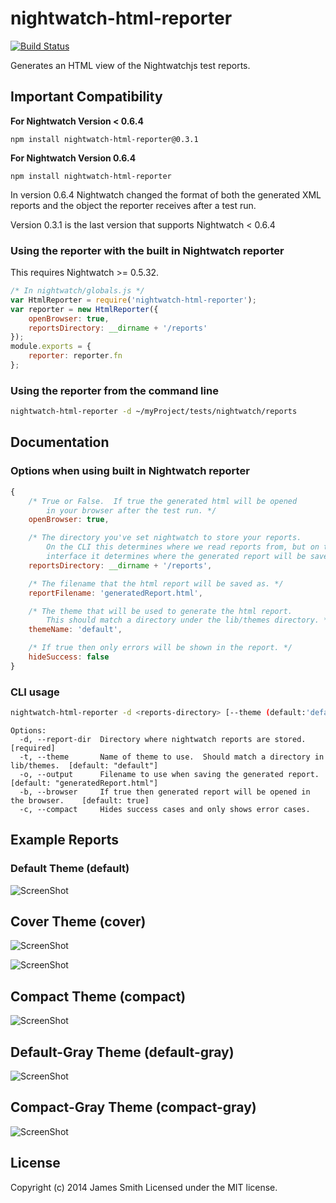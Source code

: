 # nightwatch-html-reporter

[![Build Status](https://travis-ci.org/jls/nightwatch-html-reporter.svg?branch=master)](https://travis-ci.org/jls/nightwatch-html-reporter)

Generates an HTML view of the Nightwatchjs test reports.

## Important Compatibility

**For Nightwatch Version < 0.6.4**
```
npm install nightwatch-html-reporter@0.3.1
```

**For Nightwatch Version 0.6.4**
```
npm install nightwatch-html-reporter
```

In version 0.6.4 Nightwatch changed the format of both the generated XML
reports and the object the reporter receives after a test run.

Version 0.3.1 is the last version that supports Nightwatch < 0.6.4

### Using the reporter with the built in Nightwatch reporter
This requires Nightwatch >= 0.5.32.

```javascript
/* In nightwatch/globals.js */
var HtmlReporter = require('nightwatch-html-reporter');
var reporter = new HtmlReporter({
	openBrowser: true,
	reportsDirectory: __dirname + '/reports'
});
module.exports = {
	reporter: reporter.fn
};
```

### Using the reporter from the command line

```bash
nightwatch-html-reporter -d ~/myProject/tests/nightwatch/reports
```

## Documentation

### Options when using built in Nightwatch reporter

```javascript
{
	/* True or False.  If true the generated html will be opened
		in your browser after the test run. */
	openBrowser: true,

	/* The directory you've set nightwatch to store your reports.
		On the CLI this determines where we read reports from, but on this
		interface it determines where the generated report will be saved. */
	reportsDirectory: __dirname + '/reports',

	/* The filename that the html report will be saved as. */
	reportFilename: 'generatedReport.html',

	/* The theme that will be used to generate the html report.
		This should match a directory under the lib/themes directory. */
	themeName: 'default',

	/* If true then only errors will be shown in the report. */
	hideSuccess: false
}
```

### CLI usage

```bash
nightwatch-html-reporter -d <reports-directory> [--theme (default:'default')] [--output (default:generatedReport.html)]
```

```
Options:
  -d, --report-dir  Directory where nightwatch reports are stored.                  [required]
  -t, --theme       Name of theme to use.  Should match a directory in lib/themes.  [default: "default"]
  -o, --output      Filename to use when saving the generated report.               [default: "generatedReport.html"]
  -b, --browser     If true then generated report will be opened in the browser.    [default: true]
  -c, --compact     Hides success cases and only shows error cases.
```

## Example Reports

### Default Theme (default)

![ScreenShot](https://raw.githubusercontent.com/jls/nightwatch-html-reporter/screenshots/screenshots/default.png)

## Cover Theme (cover)

![ScreenShot](https://raw.githubusercontent.com/jls/nightwatch-html-reporter/screenshots/screenshots/cover_success.png)

![ScreenShot](https://raw.githubusercontent.com/jls/nightwatch-html-reporter/screenshots/screenshots/cover_failure.png)

## Compact Theme (compact)

![ScreenShot](https://raw.githubusercontent.com/jls/nightwatch-html-reporter/screenshots/screenshots/compact.png)

## Default-Gray Theme (default-gray)

![ScreenShot](https://raw.githubusercontent.com/jls/nightwatch-html-reporter/screenshots/screenshots/default-gray.png)

## Compact-Gray Theme (compact-gray)

![ScreenShot](https://raw.githubusercontent.com/jls/nightwatch-html-reporter/screenshots/screenshots/compact-gray.png)


## License
Copyright (c) 2014 James Smith
Licensed under the MIT license.
